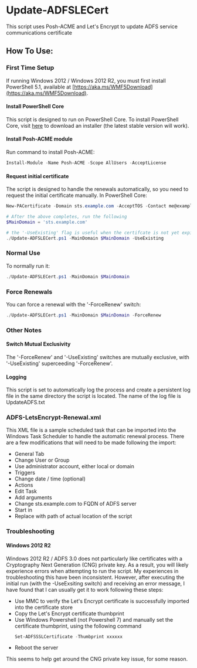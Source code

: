 # Update-ADFSLECert
This script uses Posh-ACME and Let's Encrypt to update ADFS service communications certificate
## How To Use:

### First Time Setup

If running Windows 2012 / Windows 2012 R2, you must first install PowerShell 5.1, available at [https://aka.ms/WMF5Download](https://aka.ms/WMF5Download).

#### Install PowerShell Core

This script is designed to run on PowerShell Core.  To install PowerShell Core, visit [here](https://github.com/PowerShell/PowerShell/releases) to download an installer (the latest stable version will work).  

#### Install Posh-ACME module

Run command to install Posh-ACME:
```powershell
Install-Module -Name Posh-ACME -Scope AllUsers -AcceptLicense
```

#### Request initial certificate
The script is designed to handle the renewals automatically, so you need to request the initial certificate manually.  In PowerShell Core:

```powershell
New-PACertificate -Domain sts.example.com -AcceptTOS -Contact me@example.com -DnsPlugin Cloudflare -PluginArgs @{CFAuthEmail="me@example.com";CFAuthKey='xxx'}

# After the above completes, run the following
$MainDomain = 'sts.example.com'

# the '-UseExisting' flag is useful when the certifcate is not yet expired
./Update-ADFSLECert.ps1 -MainDomain $MainDomain -UseExisting
```
### Normal Use
To normally run it:

```powershell
./Update-ADFSLECert.ps1 -MainDomain $MainDomain
```

### Force Renewals

You can force a renewal with the '-ForceRenew' switch:

```powershell
./Update-ADFSLECert.ps1 -MainDomain $MainDomain -ForceRenew
```
### Other Notes

#### Switch Mutual Exclusivity

The '-ForceRenew' and '-UseExisting' switches are mutually exclusive, with '-UseExisting' superceeding '-ForceRenew'.

#### Logging

This script is set to automatically log the process and create a persistent log file in the same directory the script is located.  The name of the log file is UpdateADFS.txt

### ADFS-LetsEncrypt-Renewal.xml

This XML file is a sample scheduled task that can be imported into the Windows Task Scheduler to handle the automatic renewal process.  There are a few modifications that will need to be made following the import:
- General Tab
 - Change User or Group
  - Use administrator account, either local or domain
- Triggers
 - Change date / time (optional)
- Actions
 - Edit Task
  - Add arguments
   - Change sts.example.com to FQDN of ADFS server
  - Start in
   - Replace with path of actual location of the script

### Troubleshooting

#### Windows 2012 R2

Windows 2012 R2 / ADFS 3.0 does not particularly like certificates with a Cryptography Next Generation (CNG) private key.  As a result, you will likely experience errors when attempting to run the script.  My experiences in troubleshooting this have been inconsistent.  However, after executing the initial run (with the -UseExsiting switch) and receiving an error message, I have found that I can usually get it to work following these steps:
- Use MMC to verify the Let's Encrypt certificate is successfully imported into the certificate store
- Copy the Let's Encrypt certificate thumbprint
- Use Windows Powershell (not Powershell 7) and manually set the certificate thumbprint, using the following command
  ```powershell
  Set-ADFSSSLCertificate -Thumbprint xxxxxx
  ```
- Reboot the server

This seems to help get around the CNG private key issue, for some reason.
